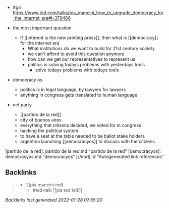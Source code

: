 - #go https://www.ted.com/talks/pia_mancini_how_to_upgrade_democracy_for_the_internet_era#t-379466
- the most important question
	- If [[interent is the new printing press]], then what is [[democracy]] for the internet era
		- What institutions do we want to build for 21st century society
		- we can't afford to avoid this question anymore
		- how can we get our representatives to represent us
		- politics is solving todays problems with yesterdays tools
			- solve todays problems with todays tools

- democracy os
	- politics is in legal language, by lawyers for lawyers
	- anything in congress gets translated to human language
	
- net party
	- [[partido de la red]]
	- city of buenos aires
	- everything that citizens decided, we voted for in congress
	- hacking the political system
	- to have a seat at the table needed to be ballot stake holders
	- argentina launching [[democracyos]] to discuss with the citizens






[//begin]: # "Autogenerated link references for markdown compatibility"
[partido de la red]: partido de la red.md "partido de la red"
[democracyos]: democracyos.md "democracyos"
[//end]: # "Autogenerated link references"

## Backlinks

> - [](pia mancini.md)
>   - #ted-talk [[pia ted talk]]

_Backlinks last generated 2022-01-28 07:55:20_
